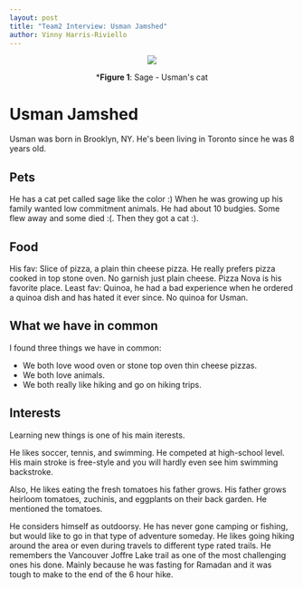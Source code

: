 ```yaml
---
layout: post
title: "Team2 Interview: Usman Jamshed"
author: Vinny Harris-Riviello
---
```



<center>

<img src = '{{ "/images/sage.JPG" | relative_url }}'>  

***Figure 1**: Sage - Usman's cat
</center>


# Usman Jamshed
Usman was born in Brooklyn, NY.
He's been living in Toronto since he was 8 years old.

## Pets
He has a cat pet called sage like the color :)
When he was growing up his family wanted low commitment animals. He had about 10 budgies. 
Some flew away and some died :(. 
Then they got a cat :).

## Food
His fav: Slice of pizza, a plain thin cheese pizza. He really prefers pizza cooked in top stone oven. No garnish just plain cheese. 
Pizza Nova is his favorite place. 
Least fav: Quinoa, he had a bad experience when he ordered a quinoa dish and has hated it ever since. No quinoa for Usman. 

## What we have in common
I found three things we have in common:
* We both love wood oven or stone top oven thin cheese pizzas.
* We both love animals.
* We both really like hiking and go on hiking trips. 

## Interests
Learning new things is one of his main iterests. 

He likes soccer, tennis, and swimming. He competed at high-school level. 
His main stroke is free-style and you will hardly even see him swimming backstroke.

Also, He likes eating the fresh tomatoes his father grows. His father grows heirloom tomatoes, zuchinis, and eggplants on their back garden. He mentioned the tomatoes.

He considers himself as outdoorsy. He has never gone camping or fishing, but would like to go in that type of adventure someday. He likes going hiking around the area or even during travels to different type rated trails. He remembers the Vancouver Joffre Lake trail as one of the most challenging ones his done. Mainly because he was fasting for Ramadan and it was tough to make to the end of the 6 hour hike.




